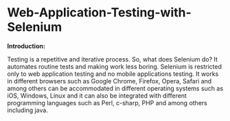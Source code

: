 # Web-Application-Testing-with-Selenium

**Introduction:**  

Testing is a repetitive and iterative process. So, what does Selenium do? It automates routine tests and making work less boring. Selenium is restricted only to web application testing and no mobile applications testing. It works in different browsers such as Google Chrome, Firefox, Opera, Safari and among others can be accommodated in different operating systems such as iOS, Windows, Linux and it can also be integrated with different programming languages such as Perl, c-sharp, PHP and among others including java.
